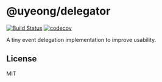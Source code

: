 # @uyeong/delegator
[![Build Status](https://travis-ci.org/UYEONG/delegator.svg?branch=master)](https://travis-ci.org/UYEONG/delegator)
[![codecov](https://codecov.io/gh/UYEONG/delegator/graph/badge.svg?token=Eg1MUAW9he)](https://codecov.io/gh/UYEONG/delegator)

A tiny event delegation implementation to improve usability.

## License

MIT
